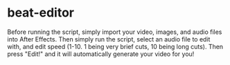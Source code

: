 # beat-editor

Before running the script, simply import your video, images, and audio files into After Effects. Then simply run the script, select an audio file to edit with, and edit speed (1-10. 1 being very brief cuts, 10 being long cuts). Then press "Edit!" and it will automatically generate your video for you!
